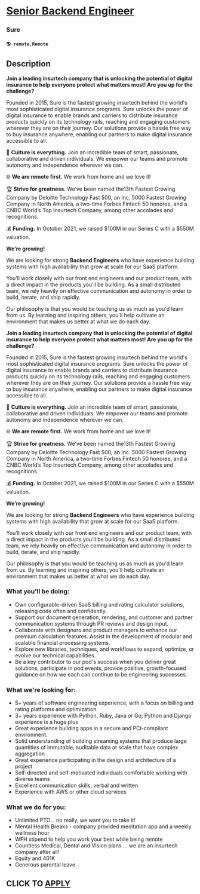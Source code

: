 # [Senior Backend Engineer](https://www.remotewlb.com/apply/senior-backend-engineer-133298)  
### Sure  
#### `🌎 remote,Remote`  

## Description

 **Join a leading insurtech company that is unlocking the potential of digital insurance to help everyone protect what matters most! Are you up for the challenge?**

Founded in 2015, Sure is the fastest growing insurtech behind the world's most sophisticated digital insurance programs. Sure unlocks the power of digital insurance to enable brands and carriers to distribute insurance products quickly on its technology rails, reaching and engaging customers wherever they are on their journey. Our solutions provide a hassle free way to buy insurance anywhere, enabling our partners to make digital insurance accessible to all.

  

🤝 **Culture is everything.** Join an incredible team of smart, passionate, collaborative and driven individuals. We empower our teams and promote autonomy and independence wherever we can.

🌐 **We are remote first.** We work from home and we love it!

🏆 **Strive for greatness.** We’ve been named the13th Fastest Growing Company by Deloitte Technology Fast 500, an Inc. 5000 Fastest Growing Company in North America, a two-time Forbes Fintech 50 honoree, and a CNBC World’s Top Insurtech Company, among other accolades and recognitions.

💰 **Funding.** In October 2021, we raised $100M in our Series C with a $550M valuation.

  

 **We’re growing!**

  

We are looking for strong **Backend Engineers** who have experience building systems with high availability that grow at scale for our SaaS platform.

  

You’ll work closely with our front end engineers and our product team, with a direct impact in the products you’ll be building. As a small distributed team, we rely heavily on effective communication and autonomy in order to build, iterate, and ship rapidly.

  

Our philosophy is that you would be teaching us as much as you'd learn from us. By learning and inspiring others, you'll help cultivate an environment that makes us better at what we do each day.

  

 **Join a leading insurtech company that is unlocking the potential of digital insurance to help everyone protect what matters most! Are you up for the challenge?**

Founded in 2015, Sure is the fastest growing insurtech behind the world's most sophisticated digital insurance programs. Sure unlocks the power of digital insurance to enable brands and carriers to distribute insurance products quickly on its technology rails, reaching and engaging customers wherever they are on their journey. Our solutions provide a hassle free way to buy insurance anywhere, enabling our partners to make digital insurance accessible to all.

  

🤝 **Culture is everything.** Join an incredible team of smart, passionate, collaborative and driven individuals. We empower our teams and promote autonomy and independence wherever we can.

🌐 **We are remote first.** We work from home and we love it!

🏆 **Strive for greatness.** We’ve been named the13th Fastest Growing Company by Deloitte Technology Fast 500, an Inc. 5000 Fastest Growing Company in North America, a two-time Forbes Fintech 50 honoree, and a CNBC World’s Top Insurtech Company, among other accolades and recognitions.

💰 **Funding.** In October 2021, we raised $100M in our Series C with a $550M valuation.

  

 **We’re growing!**

  

We are looking for strong **Backend Engineers** who have experience building systems with high availability that grow at scale for our SaaS platform.

  

You’ll work closely with our front end engineers and our product team, with a direct impact in the products you’ll be building. As a small distributed team, we rely heavily on effective communication and autonomy in order to build, iterate, and ship rapidly.

  

Our philosophy is that you would be teaching us as much as you'd learn from us. By learning and inspiring others, you'll help cultivate an environment that makes us better at what we do each day.

  

### What you'll be doing:

* Own configurable-driven SaaS billing and rating calculator solutions, releasing code often and confidently.
* Support our document generation, rendering, and customer and partner communication systems through PR reviews and design input.
* Collaborate with designers and product managers to enhance our premium calculation features. Assist in the development of modular and scalable financial processing systems.
* Explore new libraries, techniques, and workflows to expand, optimize, or evolve our technical capabilities.
* Be a key contributor to our pod's success when you deliver great solutions, participate in pod events, provide positive, growth-focused guidance on how we each can continue to be engineering successes.

  

### What we're looking for:

* 5+ years of software engineering experience, with a focus on billing and rating platforms and optimization.
* 3+ years experience with Python, Ruby, Java or Go; Python and Django experience is a huge plus
* Great experience building apps in a secure and PCI-compliant environment.
* Solid understanding of building streaming systems that produce large quantities of immutable, auditable data at scale that have complex aggregation
* Great experience participating in the design and architecture of a project
* Self-directed and self-motivated individuals comfortable working with diverse teams
* Excellent communication skills, verbal and written
* Experience with AWS or other cloud services

  

### What we do for you:

* Unlimited PTO… no really, we want you to take it!
* Mental Health Breaks - company provided meditation app and a weekly wellness hour
* WFH stipend to help you work your best while being remote
* Countless Medical, Dental and Vision plans … we are an insurtech company after all!
* Equity and 401K
* Generous parental leave

  

  
## CLICK TO [APPLY](https://www.remotewlb.com/apply/senior-backend-engineer-133298)

